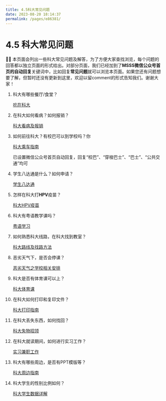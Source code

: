 ```yaml
---
title: 4.5科大常见问题
date: 2023-08-20 18:14:37
permalink: /pages/e86381/
---
```

# 4.5 科大常见问题

👌🏻 本页面会列出一些科大常见问题及解答，为了方便大家查找浏览，每个问题的回答都以独立页面的形式给出。对部分页面，我们已经加到了**MSSS微信公众号首页的自动回复**关键词中，比如回复**常见问题**就可以浏览本页面。如果您还有问题想要了解，但暂时还没有更新到这里，欢迎以留comment的形式告知我们。谢谢大家！

1. 科大有哪些餐厅/食堂？
    
    [吃在科大](/pages/d2b923/)
    
2. 在科大如何看病？如何报销？
    
    [科大看病及报销](/pages/2b554b/)
    
3.  如何前往科大？有校巴可以到学校吗？你
    
    [科大乘车指南](/pages/865390/)
    
    已设置微信公众号首页自动回复，回复“校巴”、“穿梭巴士”、“巴士”、“公共交通”均可
    
4.  学生八达通是什么？如何申请？
    
    [学生八达通](/pages/9ced6d/)
    
5.  怎样在科大打**HPV**疫苗？
    
    [科大HPV疫苗](/pages/9b8efb/)
    
6.  科大有粤语教学课吗？
    
    [粤语学习](/pages/6f8c53/)

7.  如何熟悉科大线路，在科大找到教室？
    
    [科大路线及找路方法](/pages/ea5c94/)

8.  恶劣天气下，是否会停课？
    
    [恶劣天气之学校相关安排](/pages/a88385/)

9.  科大是否有体育课可以上？
    
    [科大体育课](/pages/cbae71/)

10. 在科大如何打印和复印文件？
    
    [科大打印指南](/pages/dd68b6/)

11. 在科大丢失东西，如何找回？
    
    [科大失物招领](/pages/87cf1f/)

12. 在科大就读期间，如何进行实习工作？
    
    [实习兼职工作](/pages/4e2c0e/)

13. 科大有哪些周边，是否有PPT模版等？
    
    [科大周边指南](/pages/cf5625/)
    
14. 科大学生的性别比例如何？
    
    [科大学生数据详解](/pages/2353ff/)